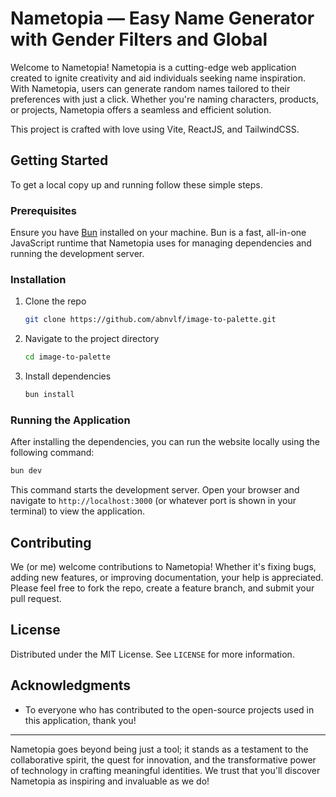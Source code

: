 # Nametopia — Easy Name Generator with Gender Filters and Global

Welcome to Nametopia! Nametopia is a cutting-edge web application created to ignite creativity and aid individuals seeking name inspiration. With Nametopia, users can generate random names tailored to their preferences with just a click. Whether you're naming characters, products, or projects, Nametopia offers a seamless and efficient solution.

This project is crafted with love using Vite, ReactJS, and TailwindCSS.

## Getting Started

To get a local copy up and running follow these simple steps.

### Prerequisites

Ensure you have [Bun](https://bun.sh/) installed on your machine. Bun is a fast, all-in-one JavaScript runtime that Nametopia uses for managing dependencies and running the development server.

### Installation

1. Clone the repo
    ```sh
    git clone https://github.com/abnvlf/image-to-palette.git
    ```
2. Navigate to the project directory
    ```sh
    cd image-to-palette
    ```
3. Install dependencies
    ```sh
    bun install
    ```

### Running the Application

After installing the dependencies, you can run the website locally using the following command:

```sh
bun dev
```

This command starts the development server. Open your browser and navigate to `http://localhost:3000` (or whatever port is shown in your terminal) to view the application.

## Contributing

We (or me) welcome contributions to Nametopia! Whether it's fixing bugs, adding new features, or improving documentation, your help is appreciated. Please feel free to fork the repo, create a feature branch, and submit your pull request.

## License

Distributed under the MIT License. See `LICENSE` for more information.

## Acknowledgments

-   To everyone who has contributed to the open-source projects used in this application, thank you!

---

Nametopia goes beyond being just a tool; it stands as a testament to the collaborative spirit, the quest for innovation, and the transformative power of technology in crafting meaningful identities. We trust that you'll discover Nametopia as inspiring and invaluable as we do!